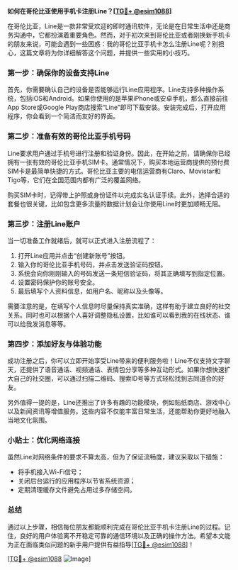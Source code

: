 **如何在哥伦比亚使用手机卡注册Line？[[TG💪+ @esim1088](https://t.me/s/esim1088)]**

在哥伦比亚，Line是一款非常受欢迎的即时通讯软件，无论是在日常生活中还是商务沟通中，它都扮演着重要角色。然而，对于初次来到哥伦比亚或者刚换新手机卡的朋友来说，可能会遇到一些困惑：我的哥伦比亚手机卡怎么注册Line呢？别担心，这篇文章将为你详细解答这个问题，并提供一些实用的小技巧。

### 第一步：确保你的设备支持Line

首先，你需要确认自己的设备是否能够运行Line应用程序。Line支持多种操作系统，包括iOS和Android。如果你使用的是苹果iPhone或安卓手机，那么直接前往App Store或Google Play商店搜索“Line”即可下载安装。安装完成后，打开应用程序，你会看到一个简洁而友好的界面。

### 第二步：准备有效的哥伦比亚手机号码

Line要求用户通过手机号进行注册和验证身份。因此，在开始之前，请确保你已经拥有一张有效的哥伦比亚手机SIM卡。通常情况下，购买本地运营商提供的预付费SIM卡是最简单快捷的方式。哥伦比亚主要的电信运营商有Claro、Movistar和Tigo等，它们在全国范围内都有广泛的覆盖网络。

购买SIM卡时，记得带上护照或身份证件以完成实名认证手续。此外，选择合适的套餐也很关键，比如包含更多流量的数据计划会让你使用Line时更加顺畅无阻。

### 第三步：注册Line账户

当一切准备工作就绪后，就可以正式进入注册流程了：

1. 打开Line应用并点击“创建新账号”按钮。
2. 输入你的哥伦比亚手机号码，并点击发送验证码按钮。
3. 系统会向你刚刚输入的号码发送一条短信验证码，将其正确填写到指定位置。
4. 设置密码保护你的账号安全。
5. 最后填写个人资料信息，如用户名、昵称以及头像等。

需要注意的是，在填写个人信息时尽量保持真实准确，这样有助于建立良好的社交关系。同时也可以根据个人喜好调整隐私设置，比如谁可以看到我的在线状态、谁可以给我发消息等等。

### 第四步：添加好友与体验功能

成功注册之后，你可以立即开始享受Line带来的便利服务啦！Line不仅支持文字聊天，还提供了语音通话、视频通话、表情包分享等多种互动形式。如果你想快速扩大自己的社交圈，可以通过扫描二维码、搜索ID号等方式轻松找到志同道合的好友。

另外值得一提的是，Line还推出了许多有趣的功能模块，例如贴纸商店、游戏中心以及新闻资讯等增值服务。这些内容不仅能丰富日常生活，还能帮助你更好地融入当地文化氛围。

### 小贴士：优化网络连接

虽然Line对网络条件的要求不算太高，但为了保证流畅度，建议采取以下措施：
- 将手机接入Wi-Fi信号；
- 关闭后台运行的应用程序以节省系统资源；
- 定期清理缓存文件避免占用过多存储空间。

### 总结

通过以上步骤，相信每位朋友都能顺利完成在哥伦比亚手机卡注册Line的过程。记住，良好的用户体验离不开稳定可靠的通信环境以及正确的操作方法。希望本文能为正在面临类似问题的新手用户提供有益指导[[TG💪+ @esim1088](https://t.me/s/esim1088)]！

[[TG💪+ @esim1088](https://t.me/s/esim1088) ![Image](https://i.postimg.cc/4NQfJmqS/Snipaste-2025-05-13-00-14-12.png)]